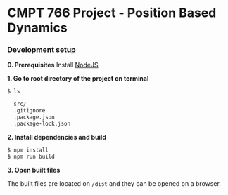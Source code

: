 # CMPT 766 Project - Position Based Dynamics

### Development setup

**0. Prerequisites**
Install [NodeJS](https://nodejs.org/en/)

**1. Go to root directory of the project on terminal**

```bash
$ ls

  src/
  .gitignore
  .package.json
  .package-lock.json
```

**2. Install dependencies and build**

```bash
$ npm install
$ npm run build
```

**3. Open built files**

The built files are located on `/dist` and they can be opened on a browser.
